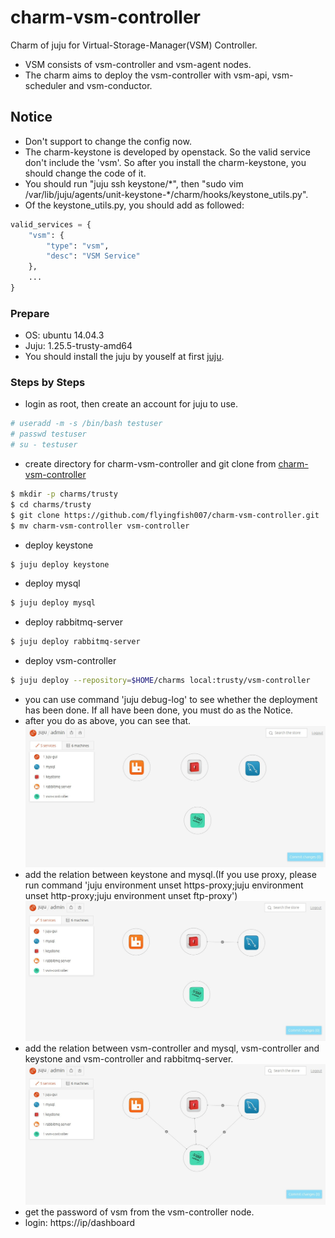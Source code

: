 # charm-vsm-controller
Charm of juju for Virtual-Storage-Manager(VSM) Controller.
- VSM consists of vsm-controller and vsm-agent nodes.
- The charm aims to deploy the vsm-controller with vsm-api, vsm-scheduler and vsm-conductor.

## Notice
* Don't support to change the config now.
* The charm-keystone is developed by openstack. So the valid service don't include the 'vsm'. So after you install the charm-keystone, you should change the code of it.
* You should run "juju ssh keystone/\*", then "sudo vim /var/lib/juju/agents/unit-keystone-\*/charm/hooks/keystone_utils.py".
* Of the keystone_utils.py, you should add as followed:
```py
valid_services = {
    "vsm": {
        "type": "vsm",
        "desc": "VSM Service"
    },
    ...
}
```

### Prepare
* OS: ubuntu 14.04.3
* Juju: 1.25.5-trusty-amd64
* You should install the juju by youself at first [juju](https://jujucharms.com/).

### Steps by Steps
* login as root, then create an account for juju to use.
```sh
# useradd -m -s /bin/bash testuser
# passwd testuser
# su - testuser
```
* create directory for charm-vsm-controller and git clone from [charm-vsm-controller](https://github.com/flyingfish007/charm-vsm-controller)
```sh
$ mkdir -p charms/trusty
$ cd charms/trusty
$ git clone https://github.com/flyingfish007/charm-vsm-controller.git
$ mv charm-vsm-controller vsm-controller
```
* deploy keystone
```sh
$ juju deploy keystone
```
* deploy mysql
```sh
$ juju deploy mysql
```
* deploy rabbitmq-server
```sh
$ juju deploy rabbitmq-server
```
* deploy vsm-controller
```sh
$ juju deploy --repository=$HOME/charms local:trusty/vsm-controller
```
* you can use command 'juju debug-log' to see whether the deployment has been done. If all have been done, you must do as the Notice.
* after you do as above, you can see that.  
![pic1](pic/vsm-controller1.jpg)
* add the relation between keystone and mysql.(If you use proxy, please run command 'juju environment unset https-proxy;juju environment unset http-proxy;juju environment unset ftp-proxy')  
![pic2](pic/vsm-controller2.jpg)
* add the relation between vsm-controller and mysql, vsm-controller and keystone and vsm-controller and rabbitmq-server.  
![pic3](pic/vsm-controller3.jpg)
* get the password of vsm from the vsm-controller node.
* login: https://ip/dashboard

